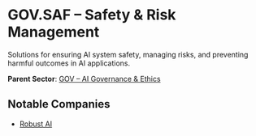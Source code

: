 # GOV.SAF – Safety & Risk Management

Solutions for ensuring AI system safety, managing risks, and preventing harmful outcomes in AI applications.


**Parent Sector**: [GOV – AI Governance & Ethics](gov.md)

## Notable Companies

- [Robust AI](../registry/robust_ai.md)
